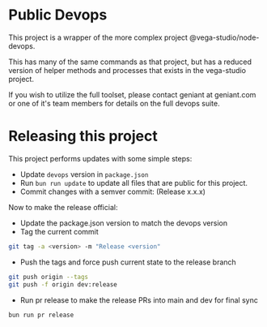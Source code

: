 # Public Devops

This project is a wrapper of the more complex project @vega-studio/node-devops.

This has many of the same commands as that project, but has a reduced version of
helper methods and processes that exists in the vega-studio project.

If you wish to utilize the full toolset, please contact geniant at geniant.com
or one of it's team members for details on the full devops suite.

# Releasing this project

This project performs updates with some simple steps:

- Update `devops` version in `package.json`
- Run `bun run update` to update all files that are public for this project.
- Commit changes with a semver commit: (Release x.x.x)

Now to make the release official:

- Update the package.json version to match the devops version
- Tag the current commit

```sh
git tag -a <version> -m "Release <version"
```

- Push the tags and force push current state to the release branch

```sh
git push origin --tags
git push -f origin dev:release
```

- Run pr release to make the release PRs into main and dev for final sync

```sh
bun run pr release
```
